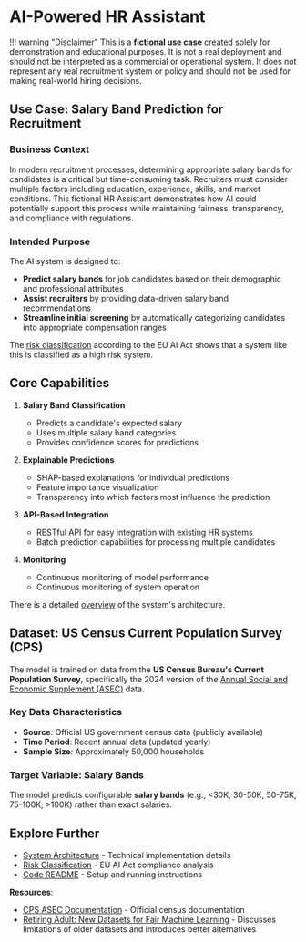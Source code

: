 # AI-Powered HR Assistant

!!! warning "Disclaimer"
    This is a **fictional use case** created solely for demonstration and educational purposes. It is not a real deployment and should not be interpreted as a commercial or operational system. It does not represent any real recruitment system or policy and should not be used for making real-world hiring decisions.


## Use Case: Salary Band Prediction for Recruitment

### Business Context

In modern recruitment processes, determining appropriate salary bands for candidates is a critical but time-consuming task. Recruiters must consider multiple factors including education, experience, skills, and market conditions. This fictional HR Assistant demonstrates how AI could potentially support this process while maintaining fairness, transparency, and compliance with regulations.

### Intended Purpose

The AI system is designed to:

- **Predict salary bands** for job candidates based on their demographic and professional attributes
- **Assist recruiters** by providing data-driven salary band recommendations
- **Streamline initial screening** by automatically categorizing candidates into appropriate compensation ranges

The [risk classification](risk-classification.md) according to the EU AI Act shows that a system like this is classified as a high risk system.


## Core Capabilities

1. **Salary Band Classification**
     - Predicts a candidate's expected salary
     - Uses multiple salary band categories
     - Provides confidence scores for predictions

2. **Explainable Predictions**
     - SHAP-based explanations for individual predictions
     - Feature importance visualization
     - Transparency into which factors most influence the prediction

3. **API-Based Integration**
     - RESTful API for easy integration with existing HR systems
     - Batch prediction capabilities for processing multiple candidates

4. **Monitoring**
     - Continuous monitoring of model performance
     - Continuous monitoring of system operation

There is a detailed [overview](system-overview.md) of the system's architecture.


## Dataset: US Census Current Population Survey (CPS)

The model is trained on data from the **US Census Bureau's Current Population Survey**, specifically the 2024 version of the [Annual Social and Economic Supplement (ASEC)](https://www.census.gov/data/datasets/2024/demo/cps/cps-asec-2024.html) data.


### Key Data Characteristics

- **Source**: Official US government census data (publicly available)
- **Time Period**: Recent annual data (updated yearly)
- **Sample Size**: Approximately 50,000 households


### Target Variable: Salary Bands

The model predicts configurable **salary bands** (e.g., <30K, 30-50K, 50-75K, 75-100K, >100K)
rather than exact salaries.


## Explore Further

- [System Architecture](system-overview.md) - Technical implementation details
- [Risk Classification](risk-classification.md) - EU AI Act compliance analysis
- [Code README](https://github.com/aai-institute/twai-pipeline/blob/main/README.md) - Setup and running instructions

**Resources**:

- [CPS ASEC Documentation](https://www.census.gov/data/datasets/2024/demo/cps/cps-asec-2024.html) - Official census documentation
- [Retiring Adult: New Datasets for Fair Machine Learning](https://arxiv.org/pdf/2108.04884) - Discusses limitations of older datasets and introduces better alternatives
